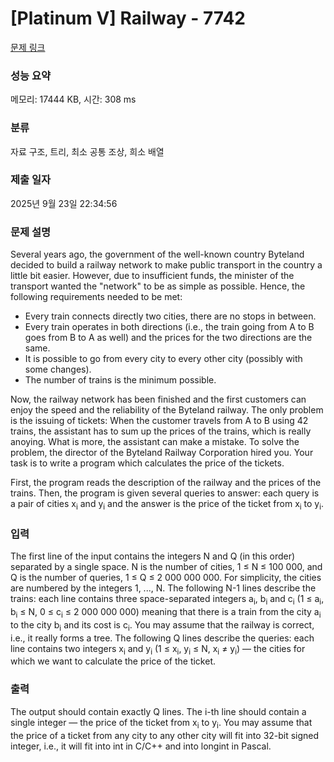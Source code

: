 # [Platinum V] Railway - 7742 

[문제 링크](https://www.acmicpc.net/problem/7742) 

### 성능 요약

메모리: 17444 KB, 시간: 308 ms

### 분류

자료 구조, 트리, 최소 공통 조상, 희소 배열

### 제출 일자

2025년 9월 23일 22:34:56

### 문제 설명

<p>Several years ago, the government of the well-known country Byteland decided to build a railway network to make public transport in the country a little bit easier. However, due to insufficient funds, the minister of the transport wanted the "network" to be as simple as possible. Hence, the following requirements needed to be met:</p>

<ul>
	<li>Every train connects directly two cities, there are no stops in between.</li>
	<li>Every train operates in both directions (i.e., the train going from A to B goes from B to A as well) and the prices for the two directions are the same.</li>
	<li>It is possible to go from every city to every other city (possibly with some changes).</li>
	<li>The number of trains is the minimum possible.</li>
</ul>

<p>Now, the railway network has been finished and the first customers can enjoy the speed and the reliability of the Byteland railway. The only problem is the issuing of tickets: When the customer travels from A to B using 42 trains, the assistant has to sum up the prices of the trains, which is really anoying. What is more, the assistant can make a mistake. To solve the problem, the director of the Byteland Railway Corporation hired you. Your task is to write a program which calculates the price of the tickets.</p>

<p>First, the program reads the description of the railway and the prices of the trains. Then, the program is given several queries to answer: each query is a pair of cities x<sub>i</sub> and y<sub>i</sub> and the answer is the price of the ticket from x<sub>i</sub> to y<sub>i</sub>.</p>

### 입력 

 <p>The first line of the input contains the integers N and Q (in this order) separated by a single space. N is the number of cities, 1 ≤ N ≤ 100 000, and Q is the number of queries, 1 ≤ Q ≤ 2 000 000 000. For simplicity, the cities are numbered by the integers 1, ..., N. The following N-1 lines describe the trains: each line contains three space-separated integers a<sub>i</sub>, b<sub>i</sub> and c<sub>i</sub> (1 ≤ a<sub>i</sub>, b<sub>i</sub> ≤ N, 0 ≤ c<sub>i</sub> ≤ 2 000 000 000) meaning that there is a train from the city a<sub>i</sub> to the city b<sub>i</sub> and its cost is c<sub>i</sub>. You may assume that the railway is correct, i.e., it really forms a tree. The following Q lines describe the queries: each line contains two integers x<sub>i</sub> and y<sub>i</sub> (1 ≤ x<sub>i</sub>, y<sub>i</sub> ≤ N, x<sub>i</sub> ≠ y<sub>i</sub>) — the cities for which we want to calculate the price of the ticket.</p>

### 출력 

 <p>The output should contain exactly Q lines. The i-th line should contain a single integer — the price of the ticket from x<sub>i</sub> to y<sub>i</sub>. You may assume that the price of a ticket from any city to any other city will fit into 32-bit signed integer, i.e., it will fit into int in C/C++ and into longint in Pascal.</p>

